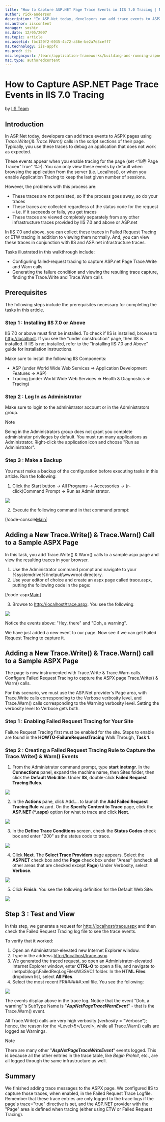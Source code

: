 ```yaml
---
title: "How to Capture ASP.NET Page Trace Events in IIS 7.0 Tracing | Microsoft Docs"
author: rick-anderson
description: "In ASP.Net today, developers can add trace events to ASPX pages using Trace.Write() & Trace.Warn() calls in the script sections of their page. Typically, you..."
ms.author: iiscontent
manager: soshir
ms.date: 12/05/2007
ms.topic: article
ms.assetid: fbc129f2-6935-4c72-a36e-be2a7e3ceff7
ms.technology: iis-appfx
ms.prod: iis
msc.legacyurl: /learn/application-frameworks/building-and-running-aspnet-applications/how-to-capture-aspnet-page-trace-events-in-iis-tracing
msc.type: authoredcontent
---
```

How to Capture ASP.NET Page Trace Events in IIS 7.0 Tracing
====================
by [IIS Team](https://twitter.com/inetsrv)

## Introduction

In ASP.Net today, developers can add trace events to ASPX pages using *Trace.Write()*&amp; *Trace.Warn()* calls in the script sections of their page. Typically, you use these traces to debug an application that does not work as expected.

These events appear when you enable tracing for the page (set &lt;%@ Page Trace="True" %&gt;). You can only view these events by default when browsing the application from the server (i.e. Localhost), or when you enable Application Tracing to keep the last given number of sessions.

However, the problems with this process are:

- These traces are not persisted, so if the process goes away, so do your traces
- These traces are collected regardless of the status code for the request – i.e. if it succeeds or fails, you get traces
- These traces are viewed completely separately from any other infrastructure traces provided by IIS 7.0 and above or ASP.net

In IIS 7.0 and above, you can collect these traces in Failed Request Tracing or ETW tracing in addition to viewing them normally. And, you can view these traces in conjunction with IIS and ASP.net infrastructure traces.

Tasks illustrated in this walkthrough include:

- Configuring failed-request tracing to capture ASP.net Page Trace.Write and Warn calls
- Generating the failure condition and viewing the resulting trace capture, finding the Trace.Write and Trace.Warn calls

## Prerequisites

The following steps include the prerequisites necessary for completing the tasks in this article.

### Step 1 : Installing IIS 7.0 or Above

IIS 7.0 or above must first be installed. To check if IIS is installed, browse to [http://localhost](http://localhost/ "blocked::http://localhost/"). If you see the "under construction" page, then IIS is installed. If IIS is not installed, refer to the "Installing IIS 7.0 and Above" guide for installation instructions.

Make sure to install the following IIS Components:

- ASP (under World Wide Web Services =&gt; Application Development Features =&gt; ASP)
- Tracing (under World Wide Web Services =&gt; Health &amp; Diagnostics =&gt; Tracing)

### Step 2 : Log In as Administrator

Make sure to login to the administrator account or in the Administrators group.

> [!NOTE]
> Being in the Administrators group does not grant you complete administrator privileges by default. You must run many applications as Administrator. Right-click the application icon and choose "Run as Administrator".

### Step 3 : Make a Backup

You must make a backup of the configuration before executing tasks in this article. Run the following:

1. Click the Start button -&gt; All Programs -&gt; Accessories -&gt; (r-click)Command Prompt -&gt; Run as Administrator.

[![](how-to-capture-aspnet-page-trace-events-in-iis-tracing/_static/image2.jpg)](how-to-capture-aspnet-page-trace-events-in-iis-tracing/_static/image1.jpg)  
  

2. Execute the following command in that command prompt:

[!code-console[Main](how-to-capture-aspnet-page-trace-events-in-iis-tracing/samples/sample1.cmd)]

## Adding a New Trace.Write() &amp; Trace.Warn() Call to a Sample ASPX Page

In this task, you add Trace.Write() &amp; Warn() calls to a sample aspx page and view the resulting traces in your browser.

1. Use the Administrator command prompt and navigate to your %systemdrive%\inetpub\wwwroot directory.
2. Use your editor of choice and create an aspx page called trace.aspx, putting the following code in the page:


[!code-aspx[Main](how-to-capture-aspnet-page-trace-events-in-iis-tracing/samples/sample2.aspx)]

3. Browse to [http://localhost/trace.aspx](http://localhost/trace.aspx). You see the following:

[![](how-to-capture-aspnet-page-trace-events-in-iis-tracing/_static/image4.jpg)](how-to-capture-aspnet-page-trace-events-in-iis-tracing/_static/image3.jpg)

Notice the events above: "Hey, there" and "Doh, a warning".

We have just added a new event to our page. Now see if we can get Failed Request Tracing to capture it.

## Adding a New Trace.Write() &amp; Trace.Warn() call to a Sample ASPX Page

The page is now instrumented with Trace.Write &amp; Trace.Warn calls. Configure Failed Request Tracing to capture the ASPX page Trace.Write() &amp; Warn() calls.

For this scenario, we must use the ASP.Net provider's Page area, with Trace.Write calls corresponding to the Verbose verbosity level, and Trace.Warn() calls corresponding to the Warning verbosity level. Setting the verbosity level to Verbose gets both.

### Step 1 : Enabling Failed Request Tracing for Your Site

Failure Request Tracing first must be enabled for the site. Steps to enable are found in the **HOWTO-FailureRequestTracing** Walk Through, **Task 1**.

### Step 2 : Creating a Failed Request Tracing Rule to Capture the Trace.Write() &amp; Warn() Events

1. From the Administrator command prompt, type **start inetmgr**. In the **Connections** panel, expand the machine name, then Sites folder, then click the **Default Web Site**. Under **IIS**, double-click **Failed Request Tracing Rules.**

[![](how-to-capture-aspnet-page-trace-events-in-iis-tracing/_static/image6.jpg)](how-to-capture-aspnet-page-trace-events-in-iis-tracing/_static/image5.jpg)

2. In the **Actions** pane, click Add…. to launch the **Add Failed Request Tracing Rule** wizard. On the **Specify Content to Trace** page, click the **ASP.NET (\*.aspx)** option for what to trace and click **Next**.

[![](how-to-capture-aspnet-page-trace-events-in-iis-tracing/_static/image9.jpg)](how-to-capture-aspnet-page-trace-events-in-iis-tracing/_static/image8.jpg)

3. In the **Define Trace Conditions** screen, check the **Status Codes** check box and enter "200" as the status code to trace.

[![](how-to-capture-aspnet-page-trace-events-in-iis-tracing/_static/image12.jpg)](how-to-capture-aspnet-page-trace-events-in-iis-tracing/_static/image11.jpg)


4. Click **Next**. The **Select Trace Providers** page appears. Select the **ASPNET** check box and the **Page** check box under "Areas" (uncheck all other areas that are checked except **Page**) Under Verbosity, select **Verbose**.

[![](how-to-capture-aspnet-page-trace-events-in-iis-tracing/_static/image14.jpg)](how-to-capture-aspnet-page-trace-events-in-iis-tracing/_static/image13.jpg)

5. Click **Finish**. You see the following definition for the Default Web Site:

[![](how-to-capture-aspnet-page-trace-events-in-iis-tracing/_static/image16.jpg)](how-to-capture-aspnet-page-trace-events-in-iis-tracing/_static/image15.jpg)

## Step 3 : Test and View

In this step, we generate a request for [http://localhost/trace.aspx](http://localhost/trace.aspx) and then check the Failed Request Tracing log file to see the trace events.

To verify that it worked:

1. Open an Administrator-elevated new Internet Explorer window.
2. Type in the address [http://localhost/trace.aspx](http://localhost/trace.aspx).
3. We generated the traced request, so open an Administrator-elevated Internet Explorer window, enter **CTRL-O** to open a file, and navigate to inetpub\logs\FailedReqLogFiles\W3SVC1 folder. In the **HTML Files** dropdown list, select **All Files**.
4. Select the most recent FR######.xml file. You see the following:

[![](how-to-capture-aspnet-page-trace-events-in-iis-tracing/_static/image18.jpg)](how-to-capture-aspnet-page-trace-events-in-iis-tracing/_static/image17.jpg)

The events display above in the trace log. Notice that the event "Doh, a warning"'s SubType Name is "***AspNetPageTraceWarnEvent***" - that is the Trace.Warn() event.

All Trace.Write() calls are very high verbosity (*verbosity* = "Verbose"); hence, the reason for the &lt;Level&gt;5&lt;/Level&gt;, while all Trace.Warn() calls are logged as Warnings.

> [!NOTE]
> There are many other "***AspNetPageTraceWriteEvent***" events logged. This is because all the other entries in the trace table, like *Begin PreInit*, etc., are all logged through the same infrastructure as well.

## Summary

We finished adding trace messages to the ASPX page. We configured IIS to capture those traces, when enabled, in the Failed Request Trace Logfile. Remember that these trace entries are only logged to the trace logs if the page's trace="true" directive is set, and the ASP.NET provider with the "Page" area is defined when tracing (either using ETW or Failed Request Tracing).